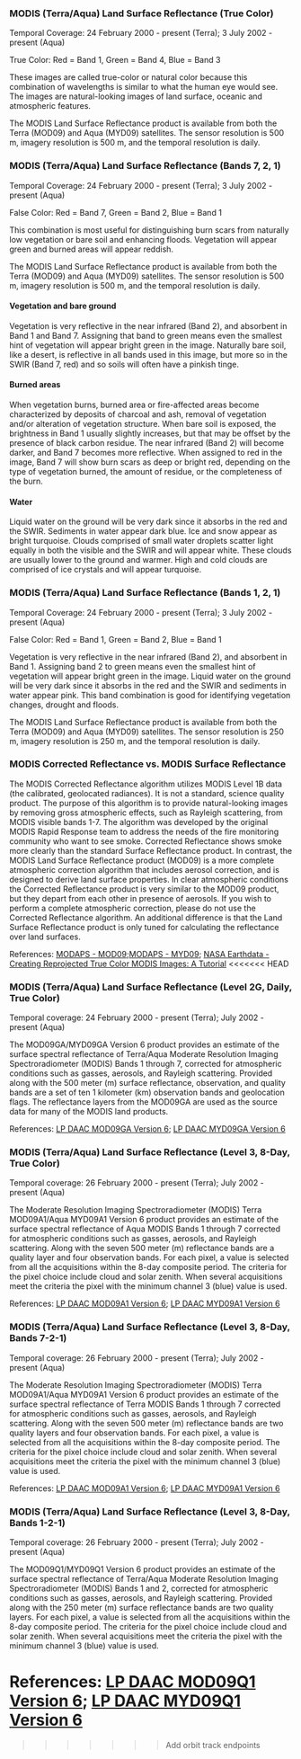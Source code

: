 ### MODIS (Terra/Aqua) Land Surface Reflectance (True Color)
Temporal Coverage: 24 February 2000 - present (Terra); 3 July 2002 - present (Aqua)

True Color: Red = Band 1, Green = Band 4, Blue = Band 3

These images are called true-color or natural color because this combination of wavelengths is similar to what the human eye would see. The images are natural-looking images of land surface, oceanic and atmospheric features.

The MODIS Land Surface Reflectance product is available from both the Terra (MOD09) and Aqua (MYD09) satellites. The sensor resolution is 500 m, imagery resolution is 500 m, and the temporal resolution is daily.

### MODIS (Terra/Aqua) Land Surface Reflectance (Bands 7, 2, 1)
Temporal Coverage: 24 February 2000 - present (Terra); 3 July 2002 - present (Aqua)

False Color: Red = Band 7, Green = Band 2, Blue = Band 1

This combination is most useful for distinguishing burn scars from naturally low vegetation or bare soil and enhancing floods. Vegetation will appear green and burned areas will appear reddish.

The MODIS Land Surface Reflectance product is available from both the Terra (MOD09) and Aqua (MYD09) satellites. The sensor resolution is 500 m, imagery resolution is 500 m, and the temporal resolution is daily.

#### Vegetation and bare ground
Vegetation is very reflective in the near infrared (Band 2), and absorbent in Band 1 and Band 7. Assigning that band to green means even the smallest hint of vegetation will appear bright green in the image. Naturally bare soil, like a desert, is reflective in all bands used in this image, but more so in the SWIR (Band 7, red) and so soils will often have a pinkish tinge.

#### Burned areas
When vegetation burns, burned area or fire-affected areas become characterized by deposits of charcoal and ash, removal of vegetation and/or alteration of vegetation structure. When bare soil is exposed, the brightness in Band 1 usually slightly increases, but that may be offset by the presence of black carbon residue. The near infrared (Band 2) will become darker, and Band 7 becomes more reflective. When assigned to red in the image, Band 7 will show burn scars as deep or bright red, depending on the type of vegetation burned, the amount of residue, or the completeness of the burn.

#### Water
Liquid water on the ground will be very dark since it absorbs in the red and the SWIR. Sediments in water appear dark blue. Ice and snow appear as bright turquoise. Clouds comprised of small water droplets scatter light equally in both the visible and the SWIR and will appear white. These clouds are usually lower to the ground and warmer. High and cold clouds are comprised of ice crystals and will appear turquoise.

### MODIS (Terra/Aqua) Land Surface Reflectance (Bands 1, 2, 1)
Temporal Coverage: 24 February 2000 - present (Terra); 3 July 2002 - present (Aqua)

False Color: Red = Band 1, Green = Band 2, Blue = Band 1

Vegetation is very reflective in the near infrared (Band 2), and absorbent in Band 1. Assigning band 2 to green means even the smallest hint of vegetation will appear bright green in the image. Liquid water on the ground will be very dark since it absorbs in the red and the SWIR and sediments in water appear pink. This band combination is good for identifying vegetation changes, drought and floods.

The MODIS Land Surface Reflectance product is available from both the Terra (MOD09) and Aqua (MYD09) satellites. The sensor resolution is 250 m, imagery resolution is 250 m, and the temporal resolution is daily.

### MODIS Corrected Reflectance vs. MODIS Surface Reflectance
The MODIS Corrected Reflectance algorithm utilizes MODIS Level 1B data (the calibrated, geolocated radiances). It is not a standard, science quality product. The purpose of this algorithm is to provide natural-looking images by removing gross atmospheric effects, such as Rayleigh scattering, from MODIS visible bands 1-7. The algorithm was developed by the original MODIS Rapid Response team to address the needs of the fire monitoring community who want to see smoke. Corrected Reflectance shows smoke more clearly than the standard Surface Reflectance product. In contrast, the MODIS Land Surface Reflectance product (MOD09) is a more complete atmospheric correction algorithm that includes aerosol correction, and is designed to derive land surface properties. In clear atmospheric conditions the Corrected Reflectance product is very similar to the MOD09 product, but they depart from each other in presence of aerosols. If you wish to perform a complete atmospheric correction, please do not use the Corrected Reflectance algorithm. An additional difference is that the Land Surface Reflectance product is only tuned for calculating the reflectance over land surfaces.

References: [MODAPS - MOD09](https://modaps.modaps.eosdis.nasa.gov/services/about/products/c6-nrt/MOD09.html);[MODAPS - MYD09](https://modaps.modaps.eosdis.nasa.gov/services/about/products/c6-nrt/MYD09.html); [NASA Earthdata - Creating Reprojected True Color MODIS Images: A Tutorial](https://earthdata.nasa.gov/files/MODIS_True_Color.pdf)
<<<<<<< HEAD

### MODIS (Terra/Aqua) Land Surface Reflectance (Level 2G, Daily, True Color)
Temporal coverage: 24 February 2000 - present (Terra); July 2002 - present (Aqua)

The MOD09GA/MYD09GA Version 6 product provides an estimate of the surface spectral reflectance of Terra/Aqua Moderate Resolution Imaging Spectroradiometer (MODIS) Bands 1 through 7, corrected for atmospheric conditions such as gasses, aerosols, and Rayleigh scattering. Provided along with the 500 meter (m) surface reflectance, observation, and quality bands are a set of ten 1 kilometer (km) observation bands and geolocation flags. The reflectance layers from the MOD09GA are used as the source data for many of the MODIS land products.  

References: [LP DAAC MOD09GA Version 6](https://lpdaac.usgs.gov/products/mod09gav006/); [LP DAAC MYD09GA Version 6](https://lpdaac.usgs.gov/products/myd09gav006/)

### MODIS (Terra/Aqua) Land Surface Reflectance (Level 3, 8-Day, True Color)
Temporal coverage: 26 February 2000 - present (Terra); July 2002 - present (Aqua)

The Moderate Resolution Imaging Spectroradiometer (MODIS) Terra MOD09A1/Aqua MYD09A1 Version 6 product provides an estimate of the surface spectral reflectance of Aqua MODIS Bands 1 through 7 corrected for atmospheric conditions such as gasses, aerosols, and Rayleigh scattering. Along with the seven 500 meter (m) reflectance bands are a quality layer and four observation bands. For each pixel, a value is selected from all the acquisitions within the 8-day composite period. The criteria for the pixel choice include cloud and solar zenith. When several acquisitions meet the criteria the pixel with the minimum channel 3 (blue) value is used.

References: [LP DAAC MOD09A1 Version 6](https://lpdaac.usgs.gov/products/mod09a1v006/); [LP DAAC MYD09A1 Version 6](https://lpdaac.usgs.gov/products/myd09a1v006/)

### MODIS (Terra/Aqua) Land Surface Reflectance (Level 3, 8-Day, Bands 7-2-1)
Temporal coverage: 26 February 2000 - present (Terra); July 2002 - present (Aqua)

The Moderate Resolution Imaging Spectroradiometer (MODIS) Terra MOD09A1/Aqua MYD09A1 Version 6 product provides an estimate of the surface spectral reflectance of Terra MODIS Bands 1 through 7 corrected for atmospheric conditions such as gasses, aerosols, and Rayleigh scattering. Along with the seven 500 meter (m) reflectance bands are two quality layers and four observation bands. For each pixel, a value is selected from all the acquisitions within the 8-day composite period. The criteria for the pixel choice include cloud and solar zenith. When several acquisitions meet the criteria the pixel with the minimum channel 3 (blue) value is used.  

References: [LP DAAC MOD09A1 Version 6](https://lpdaac.usgs.gov/products/mod09a1v006/); [LP DAAC MYD09A1 Version 6](https://lpdaac.usgs.gov/products/myd09a1v006/)

### MODIS (Terra/Aqua) Land Surface Reflectance (Level 3, 8-Day, Bands 1-2-1)
Temporal coverage: 26 February 2000 - present (Terra); July 2002 - present (Aqua)

The MOD09Q1/MYD09Q1 Version 6 product provides an estimate of the surface spectral reflectance of Terra/Aqua Moderate Resolution Imaging Spectroradiometer (MODIS) Bands 1 and 2, corrected for atmospheric conditions such as gasses, aerosols, and Rayleigh scattering. Provided along with the 250 meter (m) surface reflectance bands are two quality layers. For each pixel, a value is selected from all the acquisitions within the 8-day composite period. The criteria for the pixel choice include cloud and solar zenith. When several acquisitions meet the criteria the pixel with the minimum channel 3 (blue) value is used.  

References: [LP DAAC MOD09Q1 Version 6](https://lpdaac.usgs.gov/products/mod09q1v006/); [LP DAAC MYD09Q1 Version 6](https://lpdaac.usgs.gov/products/myd09q1v006/)
=======
>>>>>>> Add orbit track endpoints

